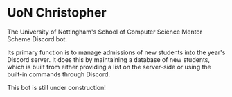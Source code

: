 # UoN Christopher

The University of Nottingham's School of Computer Science Mentor Scheme Discord bot.

Its primary function is to manage admissions of new students into the year's Discord server. It does
this by maintaining a database of new students, which is built from either providing a list on the
server-side or using the built-in commands through Discord.

This bot is still under construction!
